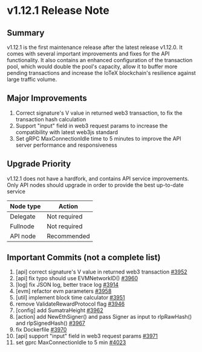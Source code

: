 # v1.12.1 Release Note

## Summary
v1.12.1 is the first maintenance release after the latest release v1.12.0. It
comes with several important improvements and fixes for the API functionality.
It also contains an enhanced configuration of the transaction pool, which would
double the pool's capacity, allow it to buffer more pending transactions and
increase the IoTeX blockchain's resilience against large traffic volume.

## Major Improvements
1. Correct signature's V value in returned web3 transaction, to fix the transaction
hash calculation
2. Support "input" field in web3 request params to increase the compatibility with
latest web3js standard
3. Set gRPC MaxConnectionIdle time to 5 minutes to improve the API server performance
and responsiveness

## Upgrade Priority
v1.12.1 does not have a hardfork, and contains API service improvements. Only API
nodes should upgrade in order to provide the best up-to-date service

| Node type  | Action       |
| ---------- | ------------ |
| Delegate   | Not required |
| Fullnode   | Not required |
| API node   | Recommended  |

## Important Commits (not a complete list)
1. [api] correct signature's V value in returned web3 transaction [#3952](https://github.com/iotexproject/iotex-core/pull/3952)
2. [api] fix typo should use EVMNetworkID() [#3960](https://github.com/iotexproject/iotex-core/pull/3960)
3. [log] fix JSON log, better trace log [#3914](https://github.com/iotexproject/iotex-core/pull/3914)
4. [evm] refactor evm parameters [#3958](https://github.com/iotexproject/iotex-core/pull/3958)
5. [util] implement block time calculator [#3951](https://github.com/iotexproject/iotex-core/pull/3951)
6. remove ValidateRewardProtocol flag [#3946](https://github.com/iotexproject/iotex-core/pull/3946)
7. [config] add SumatraHeight [#3962](https://github.com/iotexproject/iotex-core/pull/3962)
8. [action] add NewEthSigner() and pass Signer as input to rlpRawHash() and rlpSignedHash() [#3967](https://github.com/iotexproject/iotex-core/pull/3967)
9. fix Dockerfile [#3970](https://github.com/iotexproject/iotex-core/pull/3970)
10. [api] support "input" field in web3 request params [#3971](https://github.com/iotexproject/iotex-core/pull/3971)
11. set gprc MaxConnectionIdle to 5 min [#4023](https://github.com/iotexproject/iotex-core/pull/4023)